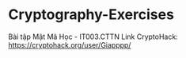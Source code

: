 # Cryptography-Exercises
Bài tập Mật Mã Học - IT003.CTTN
Link CryptoHack: https://cryptohack.org/user/Giapppp/
